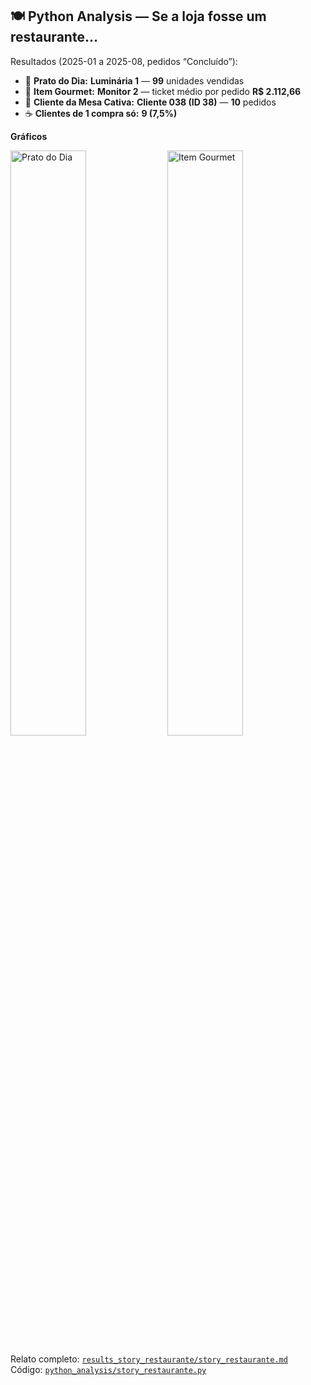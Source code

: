 ## 🍽️ Python Analysis — Se a loja fosse um restaurante…

Resultados (2025-01 a 2025-08, pedidos “Concluído”):
- 🍔 **Prato do Dia:** **Luminária 1** — **99** unidades vendidas  
- 🥂 **Item Gourmet:** **Monitor 2** — ticket médio por pedido **R$ 2.112,66**  
- 🍻 **Cliente da Mesa Cativa:** **Cliente 038 (ID 38)** — **10** pedidos  
- ☕ **Clientes de 1 compra só:** **9 (7,5%)**


**Gráficos**

<p float="left">
  <img src="results_story_restaurante/top_qty_products.png?raw=1" alt="Prato do Dia" width="49%" />
  <img src="results_story_restaurante/top_ticket_products.png?raw=1" alt="Item Gourmet" width="49%" />
</p>


Relato completo: [`results_story_restaurante/story_restaurante.md`](results_story_restaurante/story_restaurante.md)  
Código: [`python_analysis/story_restaurante.py`](python_analysis/story_restaurante.py)
